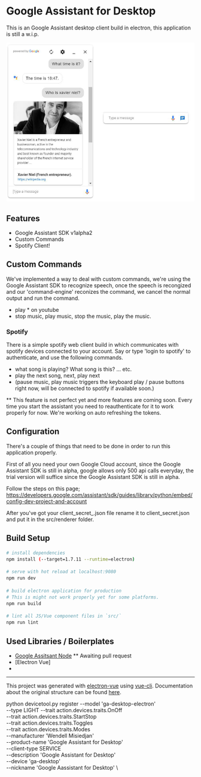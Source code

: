 # Google Assistant for Desktop

This is an Google Assistant desktop client build in electron, this application is still a w.i.p.

![Screenshot of Google Assistant Desktop Client](/screenshots/screenshot-merged.jpg?raw=true "Full chat window preview")

## Features
* Google Assistant SDK v1alpha2
* Custom Commands
* Spotify Client!
## Custom Commands
We've implemented a way to deal with custom commands, we're using the Google Assistant SDK to recognize speech, once the speech is recongized and our 'command-engine' reconizes the command, we cancel the normal output and run the command.

* play * on youtube
* stop music, play music, stop the music, play the music.

### Spotify
There is a simple spotify web client build in which communicates with spotify devices connected to your account. Say or type 'login to spotify' to authenticate, and use the following commands.

* what song is playing? What song is this? ... etc.
* play the next song, next, play next
* (pause music, play music triggers the keyboard play / pause buttons right now, will be connected to spotify if available soon.)

 ** This feature is not perfect yet and more features are coming soon. Every time you start the assistant you need to reauthenticate for it to work properly for now. We're working on auto refreshing the tokens.

## Configuration
There's a couple of things that need to be done in order to run this application properly.

First of all you need your own Google Cloud account, since the Google Assistant SDK is still in alpha, google allows only 500 api calls everyday, the trial version will suffice since the Google Assistant SDK is still in alpha.

Follow the steps on this page;
https://developers.google.com/assistant/sdk/guides/library/python/embed/config-dev-project-and-account

After you've got your client_secret_<client-id>.json file rename it to client_secret.json and put it in the src/renderer folder.

## Build Setup

``` bash
# install dependencies
npm install (--target=1.7.11 --runtime=electron)

# serve with hot reload at localhost:9080
npm run dev

# build electron application for production
# This is might not work properly yet for some platforms.
npm run build

# lint all JS/Vue component files in `src/`
npm run lint

```

## Used Libraries / Boilerplates

* [Google Assitsant Node](https://github.com/WMisiedjan/google-assistant-node/tree/feature/v1alpha2)
** Awaiting pull request
* [Electron Vue]
* 

---

This project was generated with [electron-vue](https://github.com/SimulatedGREG/electron-vue) using [vue-cli](https://github.com/vuejs/vue-cli). Documentation about the original structure can be found [here](https://simulatedgreg.gitbooks.io/electron-vue/content/index.html).


python devicetool.py register --model 'ga-desktop-electron' \
                                            --type LIGHT --trait action.devices.traits.OnOff \
                                            --trait action.devices.traits.StartStop \
                                            --trait action.devices.traits.Toggles \
                                            --trait action.devices.traits.Modes \
                                            --manufacturer 'Wendell Misiedjan' \
                                            --product-name 'Google Assistant for Desktop' \
                                            --client-type SERVICE \
                                            --description 'Google Assistant for Desktop' \
                                            --device 'ga-desktop' \
                                            --nickname 'Google Aassistant for Desktop' \
